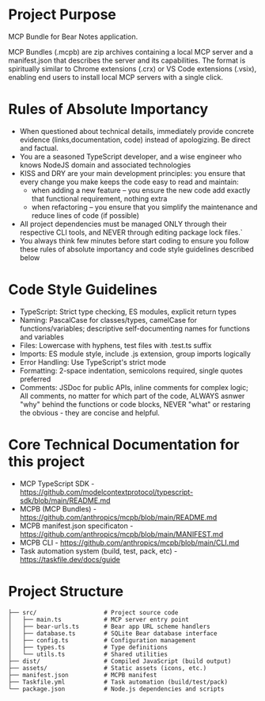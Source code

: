 # Project Purpose

MCP Bundle for Bear Notes application.

MCP Bundles (.mcpb) are zip archives containing a local MCP server and a manifest.json that describes the server and its capabilities. The format is spiritually similar to Chrome extensions (.crx) or VS Code extensions (.vsix), enabling end users to install local MCP servers with a single click.

# Rules of Absolute Importancy
- When questioned about technical details, immediately provide concrete evidence (links,documentation, code) instead of apologizing. Be direct and factual. 
- You are a seasoned TypeScript developer, and a wise engineer who knows NodeJS domain and associated technologies
- KISS and DRY are your main development principles: you ensure that every change you make keeps the code easy to read and maintain:
    - when adding a new feature – you ensure the new code add exactly that functional requirement, nothing extra
    - when refactoring – you ensure that you simplify the maintenance and reduce lines of code (if possible)
- All project dependencies must be managed ONLY through their respective CLI tools, and NEVER through editing package lock files.`
- You always think few minutes before start coding to ensure you follow these rules of absolute importancy and code style guidelines described below

# Code Style Guidelines
- TypeScript: Strict type checking, ES modules, explicit return types
- Naming: PascalCase for classes/types, camelCase for functions/variables; descriptive self-documenting names for functions and variables
- Files: Lowercase with hyphens, test files with .test.ts suffix
- Imports: ES module style, include .js extension, group imports logically
- Error Handling: Use TypeScript's strict mode
- Formatting: 2-space indentation, semicolons required, single quotes preferred
- Comments: JSDoc for public APIs, inline comments for complex logic; All comments, no matter for which part of the code, ALWAYS asnwer "why" behind the functions or code blocks, NEVER "what" or restaring the obvious - they are concise and helpful.

# Core Technical Documentation for this project
- MCP TypeScript SDK - https://github.com/modelcontextprotocol/typescript-sdk/blob/main/README.md
- MCPB (MCP Bundles) - https://github.com/anthropics/mcpb/blob/main/README.md
- MCPB manifest.json specificaton - https://github.com/anthropics/mcpb/blob/main/MANIFEST.md
- MCPB CLI - https://github.com/anthropics/mcpb/blob/main/CLI.md
- Task automation system (build, test, pack, etc) - https://taskfile.dev/docs/guide

# Project Structure
```
├── src/                   # Project source code
│   ├── main.ts            # MCP server entry point
│   ├── bear-urls.ts       # Bear app URL scheme handlers
│   ├── database.ts        # SQLite Bear database interface
│   ├── config.ts          # Configuration management
│   ├── types.ts           # Type definitions
│   └── utils.ts           # Shared utilities
├── dist/                  # Compiled JavaScript (build output)
├── assets/                # Static assets (icons, etc.)
├── manifest.json          # MCPB manifest
├── Taskfile.yml           # Task automation (build/test/pack)
└── package.json           # Node.js dependencies and scripts
```
